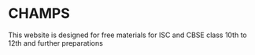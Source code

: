 # CHAMPS
This website is designed for free materials for ISC and CBSE class 10th to 12th and further preparations
